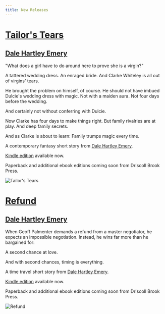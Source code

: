 ```yaml
---
title: New Releases
---
```


# [Tailor's Tears](/title/tailors-tears/)

## [Dale Hartley Emery](http://dalehartleyemery.com/)

"What does a girl have to do around here to prove she is a virgin?"

A tattered wedding dress.
An enraged bride.
And Clarke Whiteley is all out of virgins' tears.

He brought the problem on himself,
of course.
He should not have imbued Dulcie's wedding dress with magic.
Not with a maiden aura.
Not four days before the wedding.

And certainly not without conferring with Dulcie.

Now Clarke has four days to make things right.
But family rivalries are at play.
And deep family secrets.

And as Clarke is about to learn:
Family trumps magic every time.

A contemporary fantasy short story
from
[Dale Hartley Emery](http://dalehartleyemery.com/).

[Kindle edition](http://www.amazon.com/dp/B00J45LIZ8/?tag=driscollbrookpress-20)
available now.

Paperback
and additional ebook editions
coming soon
from Driscoll Brook Press.

![Tailor's Tears](/title/tailors-tears/tailors-tears-cover-web.jpg "Tailor's Tears")

# [Refund](/title/refund/)

## [Dale Hartley Emery](http://dalehartleyemery.com/)

When Geoff Palmenter demands a refund from a master negotiator,
he expects an impossible negotiation.
Instead,
he wins far more than he bargained for: 

A second chance at love. 

And with second chances, timing is everything. 

A time travel short story
from
[Dale Hartley Emery](http://dalehartleyemery.com/).

[Kindle edition](http://www.amazon.com/dp/B00IZRZWGC/?tag=driscollbrookpress-20)
available now.

Paperback
and additional ebook editions
coming soon
from Driscoll Brook Press.

![Refund](/title/refund/refund-cover-web.jpg "Refund")
